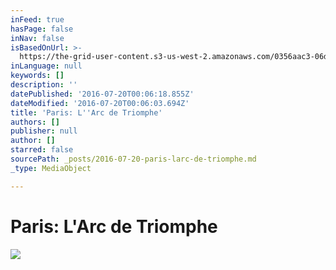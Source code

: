 ```yaml
---
inFeed: true
hasPage: false
inNav: false
isBasedOnUrl: >-
  https://the-grid-user-content.s3-us-west-2.amazonaws.com/0356aac3-06dd-4dba-bbda-411b5ab4a2ec.jpg
inLanguage: null
keywords: []
description: ''
datePublished: '2016-07-20T00:06:18.855Z'
dateModified: '2016-07-20T00:06:03.694Z'
title: 'Paris: L''Arc de Triomphe'
authors: []
publisher: null
author: []
starred: false
sourcePath: _posts/2016-07-20-paris-larc-de-triomphe.md
_type: MediaObject

---
```

# Paris: L'Arc de Triomphe
![](https://the-grid-user-content.s3-us-west-2.amazonaws.com/0356aac3-06dd-4dba-bbda-411b5ab4a2ec.jpg)